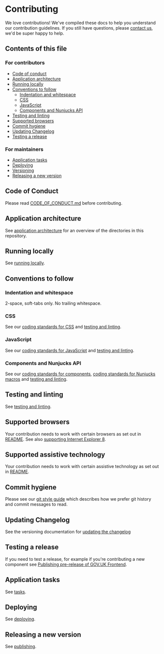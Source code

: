 # Contributing
We love contributions! We've compiled these docs to help you understand our contribution guidelines. If you still have questions, please [contact us](https://design-system.service.gov.uk/#support), we'd be super happy to help.

## Contents of this file

### For contributors
- [Code of conduct](#code-of-conduct)
- [Application architecture](#application-architecture)
- [Running locally](#running-locally)
- [Conventions to follow](#conventions-to-follow)
  - [Indentation and whitespace](#indentation-and-whitespace)
  - [CSS](#css)
  - [JavaScript](#javascript)
  - [Components and Nunjucks API](#components-and-nunjucks-api)
- [Testing and linting](#testing-and-linting)
- [Supported browsers](#supported-browsers)
- [Commit hygiene](#commit-hygiene)
- [Updating Changelog](#updating-changelog)
- [Testing a release](#testing-a-release)

### For maintainers
- [Application tasks](#running-application-tasks)
- [Deploying](#deploying)
- [Versioning](#versioning)
- [Releasing a new version](#releasing-a-new-version)


## Code of Conduct
Please read [CODE_OF_CONDUCT.md](./CODE_OF_CONDUCT.md) before contributing.

## Application architecture

See [application architecture](/docs/contributing/application-architecture.md) for an overview of the directories in this repository.

## Running locally

See [running locally](/docs/contributing/running-locally.md).

## Conventions to follow

### Indentation and whitespace

2-space, soft-tabs only. No trailing whitespace.

### CSS

See our [coding standards for CSS](/docs/contributing/coding-standards/css.md) and [testing and linting](/docs/contributing/testing.md).

### JavaScript

See our [coding standards for JavaScript](/docs/contributing/coding-standards/js.md) and [testing and linting](/docs/contributing/testing.md).

### Components and Nunjucks API

See our [coding standards for components](/docs/contributing/coding-standards/components.md), [coding standards for Nunjucks macros](/docs/contributing/coding-standards/nunjucks-api.md) and [testing and linting](/docs/contributing/testing.md).

## Testing and linting

See [testing and linting](/docs/contributing/testing.md).

## Supported browsers
Your contribution needs to work with certain browsers as set out in [README](README.md#browser-and-assistive-technology-support). See also [supporting Internet Explorer 8](/docs/installation/supporting-internet-explorer-8.md).

## Supported assistive technology
Your contribution needs to work with certain assistive technology as set out in [README](README.md#browser-and-assistive-technology-support).

## Commit hygiene

Please see our [git style guide](https://github.com/alphagov/styleguides/blob/master/git.md)
which describes how we prefer git history and commit messages to read.

## Updating Changelog

See the versioning documentation for [updating the changelog](/docs/contributing/versioning.md#updating-changelog)

## Testing a release
If you need to test a release, for example if you're contributing a new component see [Publishing pre-release of GOV.UK Frontend](/docs/contributing/publishing-a-pre-release.md).

## Application tasks

See [tasks](/docs/contributing/tasks.md).

## Deploying

See [deploying](/docs/contributing/deploying.md).

## Releasing a new version

See [publishing](/docs/contributing/publishing.md).
